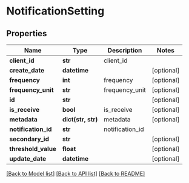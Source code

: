 # NotificationSetting

## Properties
Name | Type | Description | Notes
------------ | ------------- | ------------- | -------------
**client_id** | **str** | client_id | 
**create_date** | **datetime** |  | [optional] 
**frequency** | **int** | frequency | [optional] 
**frequency_unit** | **str** | frequency_unit | [optional] 
**id** | **str** |  | [optional] 
**is_receive** | **bool** | is_receive | [optional] 
**metadata** | **dict(str, str)** | metadata | [optional] 
**notification_id** | **str** | notification_id | 
**secondary_id** | **str** |  | [optional] 
**threshold_value** | **float** |  | [optional] 
**update_date** | **datetime** |  | [optional] 

[[Back to Model list]](../README.md#documentation-for-models) [[Back to API list]](../README.md#documentation-for-api-endpoints) [[Back to README]](../README.md)


